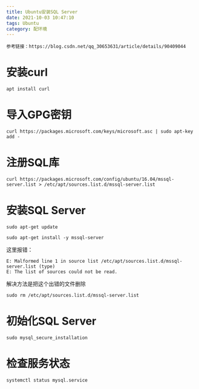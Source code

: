 ```yaml
---
title: Ubuntu安装SQL Server
date: 2021-10-03 10:47:10
tags: Ubuntu
category: 配环境
---
```

```
参考链接：https://blog.csdn.net/qq_30653631/article/details/90409044
```
# 安装curl
```
apt install curl
```
# 导入GPG密钥
```
curl https://packages.microsoft.com/keys/microsoft.asc | sudo apt-key add -
```
# 注册SQL库
```
curl https://packages.microsoft.com/config/ubuntu/16.04/mssql-server.list > /etc/apt/sources.list.d/mssql-server.list
```
# 安装SQL Server
```
sudo apt-get update  

sudo apt-get install -y mssql-server
```
这里报错：
```
E: Malformed line 1 in source list /etc/apt/sources.list.d/mssql-server.list (type)
E: The list of sources could not be read.
```
解决方法是把这个出错的文件删除
```
sudo rm /etc/apt/sources.list.d/mssql-server.list
```
# 初始化SQL Server
```
sudo mysql_secure_installation
```
# 检查服务状态
```
systemctl status mysql.service
```
